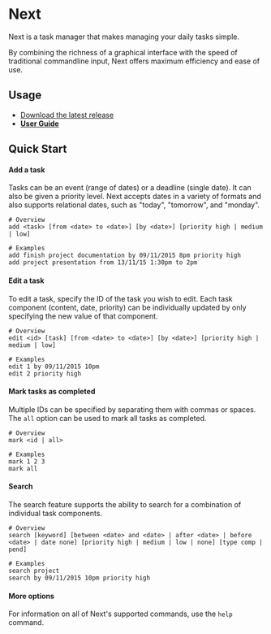 # Next

Next is a task manager that makes managing your daily tasks simple.

By combining the richness of a graphical interface with the speed of traditional commandline input, Next offers maximum efficiency and ease of use.

## Usage

- [Download the latest release](https://github.com/cs2103aug2015-f11-2j/main/releases)
- [**User Guide**](docs/user_guide.md)

## Quick Start

#### Add a task

Tasks can be an event (range of dates) or a deadline (single date). It can also be given a priority level. Next accepts dates in a variety of formats and also supports relational dates, such as "today", "tomorrow", and "monday".

```
# Overview
add <task> [from <date> to <date>] [by <date>] [priority high | medium | low]

# Examples
add finish project documentation by 09/11/2015 8pm priority high
add project presentation from 13/11/15 1:30pm to 2pm
```

#### Edit a task

To edit a task, specify the ID of the task you wish to edit. Each task component (content, date, priority) can be individually updated by only specifying the new value of that component.

```
# Overview 
edit <id> [task] [from <date> to <date>] [by <date>] [priority high | medium | low]

# Examples
edit 1 by 09/11/2015 10pm
edit 2 priority high
```

#### Mark tasks as completed

Multiple IDs can be specified by separating them with commas or spaces. The `all` option can be used to mark all tasks as completed.

```
# Overview 
mark <id | all>

# Examples
mark 1 2 3
mark all
```

#### Search

The search feature supports the ability to search for a combination of individual task components.

```
# Overview 
search [keyword] [between <date> and <date> | after <date> | before <date> | date none] [priority high | medium | low | none] [type comp | pend]

# Examples
search project
search by 09/11/2015 10pm priority high
```

#### More options

For information on all of Next's supported commands, use the `help` command.